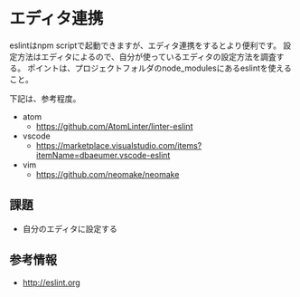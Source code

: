 # エディタ連携

eslintはnpm scriptで起動できますが、エディタ連携をするとより便利です。
設定方法はエディタによるので、自分が使っているエディタの設定方法を調査する。
ポイントは、プロジェクトフォルダのnode_modulesにあるeslintを使えること。

下記は、参考程度。

- atom
  - https://github.com/AtomLinter/linter-eslint
- vscode
  - https://marketplace.visualstudio.com/items?itemName=dbaeumer.vscode-eslint
- vim 
  - https://github.com/neomake/neomake

## 課題

- 自分のエディタに設定する

## 参考情報

- http://eslint.org
